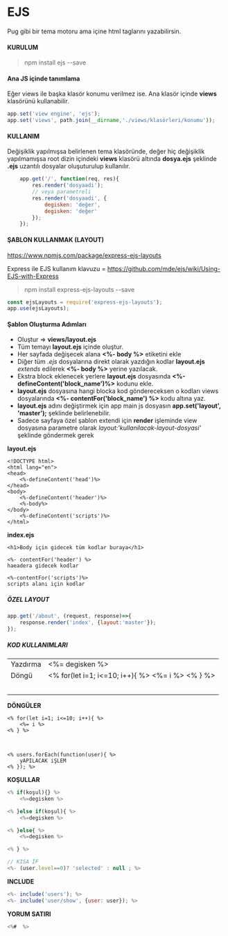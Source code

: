 # EJS
Pug gibi bir tema motoru ama içine html taglarını yazabilirsin.

#### KURULUM
> npm install ejs --save

#### Ana JS içinde tanımlama
Eğer views ile başka klasör konumu verilmez ise.
Ana klasör içinde **views** klasörünü kullanabilir.
```javascript
app.set('view engine', 'ejs');
app.set('views', path.join(__dirname,'./views/klasörleri/konumu'));
```

#### KULLANIM
Değişiklik yapılmışsa belirlenen tema klasöründe, değer hiç değişiklik yapılmamışsa root dizin içindeki **views** klasörü altında **dosya.ejs** şeklinde **.ejs** uzantılı dosyalar oluşuturulup kullanılır.

```javascript
    app.get('/', function(req, res){
        res.render('dosyaadi');
        // veya parametreli
        res.render('dosyaadi', {
            degisken: 'değer',
            degisken: 'değer'
        });
    });
```



#### ŞABLON KULLANMAK (LAYOUT)
https://www.npmjs.com/package/express-ejs-layouts

Express ile EJS kullanım klavuzu = https://github.com/mde/ejs/wiki/Using-EJS-with-Express

> npm install express-ejs-layouts --save

```js
const ejsLayouts = require('express-ejs-layouts');
app.use(ejsLayouts);
```
#### Şablon Oluşturma Adımları

- Oluştur => **views/layout.ejs**
- Tüm temayı **layout.ejs** içinde oluştur.
- Her sayfada değişecek alana **<%- body %>** etiketini ekle
- Diğer tüm *.ejs* dosyalarına direkt olarak yazdığın kodlar **layout.ejs** *extends* edilerek **<%- body %>** yerine yazılacak.
- Ekstra block eklenecek yerlere **layout.ejs** dosyasında **<%-defineContent('block_name')%>** kodunu ekle.
- **layout.ejs** dosyasına hangi blocka kod göndereceksen o kodları views dosyalarında **<%- contentFor('block_name') %>** kodu altına yaz.
- **layout.ejs** adını değiştirmek için app main js dosyasın **app.set('layout', 'master');** şeklinde belirlenebilir.
- Sadece sayfaya özel şablon extendi için **render** işleminde view dosyasına parametre olarak *layout:'kullanilacak-layout-dosyasi'* şeklinde göndermek gerek

**layout.ejs**
```
<!DOCTYPE html>
<html lang="en">
<head>
    <%-defineContent('head')%>
</head>
<body>
    <%-defineContent('header')%>
    <%-body%>
</body>
    <%-defineContent('scripts')%>
</html>
```

**index.ejs**
```
<h1>Body için gidecek tüm kodlar buraya</h1>

<%- contentFor('header') %>
haeadera gidecek kodlar

<%-contentFor('scripts')%>
scripts alanı için kodlar
```


##### ÖZEL LAYOUT
```js
app.get('/about', (request, response)=>{
    response.render('index', {layout:'master'});
});

```



##### KOD KULLANIMLARI
|  |  |
|---|---|
| Yazdırma | <%= degisken %> |
| Döngü | <% for(let i=1; i<=10; i++){ %> <%= i %> <% } %>  |
|  |  |
|  |  |
|  |  |
|  |  |
|  |  |


**DÖNGÜLER**
```
<% for(let i=1; i<=10; i++){ %>
    <%= i %>
<% } %>



<% users.forEach(function(user){ %>
    yAPILACAK iŞLEM
<% }); %>
```

**KOŞULLAR**
```js
<% if(koşul){} %>
    <%=degisken %>

<% }else if(koşul){ %>
    <%=degisken %>

<% }else{ %>
    <%=degisken %>

<% } %>

// KISA İF
<%- (user.level==0)? 'selected' : null ; %>
```

**INCLUDE**
```js
<%- include('users'); %>
<%- include('user/show', {user: user}); %>
```

**YORUM SATIRI**
```js
<%#  %>
```

```js
```

```js
```
